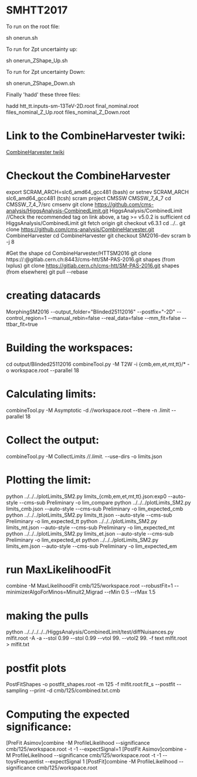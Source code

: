 # SMHTT2017


To run on the root file:

sh onerun.sh

To run for Zpt uncertainty up:

sh onerun_ZShape_Up.sh


To run for Zpt uncertainty Down:

sh onerun_ZShape_Down.sh

Finally 'hadd' these three files:

hadd htt_tt.inputs-sm-13TeV-2D.root  final_nominal.root  files_nominal_Z_Up.root   files_nominal_Z_Down.root  





# Link to the CombineHarvester twiki:
[CombineHarvester twiki](http://cms-analysis.github.io/CombineHarvester/index.html)


# Checkout the CombineHarvester
export SCRAM_ARCH=slc6_amd64_gcc481 (bash) or  setnev SCRAM_ARCH slc6_amd64_gcc481 (tcsh)
scram project CMSSW CMSSW_7_4_7
cd CMSSW_7_4_7/src
cmsenv
git clone https://github.com/cms-analysis/HiggsAnalysis-CombinedLimit.git HiggsAnalysis/CombinedLimit
//Check the recommended tag on link above, a tag &gt;= v5.0.2 is sufficient
cd HiggsAnalysis/CombinedLimit
git fetch origin
git checkout v6.3.1
cd ../..
git clone https://github.com/cms-analysis/CombineHarvester.git CombineHarvester
cd CombineHarvester
git checkout SM2016-dev
scram b -j 8



#Get the shape
cd CombineHarvester/HTTSM2016
git clone https://:@gitlab.cern.ch:8443/cms-htt/SM-PAS-2016.git shapes  (from lxplus)
git clone https://gitlab.cern.ch/cms-htt/SM-PAS-2016.git shapes      (from elsewhere)
git pull --rebase 

# creating datacards

MorphingSM2016 --output_folder="Blinded25112016" --postfix="-2D" --control_region=1 --manual_rebin=false --real_data=false --mm_fit=false --ttbar_fit=true


# Building the workspaces:

cd output/Blinded25112016
combineTool.py -M T2W -i {cmb,em,et,mt,tt}/* -o workspace.root --parallel 18


# Calculating limits:
combineTool.py -M Asymptotic -d */*/workspace.root --there -n .limit --parallel 18


# Collect the output:
combineTool.py -M CollectLimits */*/*.limit.* --use-dirs -o limits.json


# Plotting the limit:


python ../../../plotLimits_SM2.py limits_{cmb,em,et,mt,tt}.json:exp0 --auto-style --cms-sub Preliminary  -o lim_compare
python ../../../plotLimits_SM2.py limits_cmb.json  --auto-style --cms-sub Preliminary     -o lim_expected_cmb
python ../../../plotLimits_SM2.py limits_tt.json  --auto-style --cms-sub Preliminary     -o lim_expected_tt
python ../../../plotLimits_SM2.py limits_mt.json  --auto-style --cms-sub Preliminary     -o lim_expected_mt
python ../../../plotLimits_SM2.py limits_et.json  --auto-style --cms-sub Preliminary     -o lim_expected_et
python ../../../plotLimits_SM2.py limits_em.json  --auto-style --cms-sub Preliminary     -o lim_expected_em


# run MaxLikelihoodFit

combine -M MaxLikelihoodFit cmb/125/workspace.root --robustFit=1 --minimizerAlgoForMinos=Minuit2,Migrad  --rMin 0.5 --rMax 1.5 



# making the pulls

python ../../../../../HiggsAnalysis/CombinedLimit/test/diffNuisances.py  mlfit.root -A -a --stol 0.99 --stol 0.99 --vtol 99. --vtol2 99. -f text mlfit.root > mlfit.txt


# postfit plots

PostFitShapes -o postfit_shapes.root -m 125 -f mlfit.root:fit_s --postfit --sampling --print -d cmb/125/combined.txt.cmb



# Computing the expected significance:

[PreFit Asimov]combine -M ProfileLikelihood --significance cmb/125/workspace.root -t -1 --expectSignal=1
[PostFit Asimov]combine -M ProfileLikelihood --significance cmb/125/workspace.root -t -1 --toysFrequentist --expectSignal 1
[PostFit]combine -M ProfileLikelihood --significance cmb/125/workspace.root 









